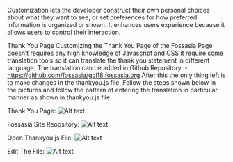 Customization lets the developer construct their own personal choices about what they want to see, or set preferences for how preferred information is organized or shown. It enhances users experience because it allows users to control their interaction.

Thank You Page Customizing the Thank You Page of the Fossasia Page doesn’t requires any high knowledge of Javascript and CSS it require some translation tools so it can translate the thank you statement in different language. The translation can be added in Github Repository :- https://github.com/fossasia/gci18.fossasia.org After this the only thing left is to make changes in the thankyou.js file. Follow the steps shown below in the pictures and follow the pattern of entering the translation in particular manner as shown in thankyou.js file.

Thank You Page:
![Alt text](https://github.com/shreeshjha/support.eventyay.com/tree/master/event-setup/images/thank-you-anim.png)

Fossasia Site Reopsitory:
![Alt text](https://github.com/shreeshjha/support.eventyay.com/tree/master/event-setup/images/site-repo.png)

Open Thankyou.js File: 
![Alt text](https://github.com/shreeshjha/support.eventyay.com/tree/master/event-setup/images/thank-you-js.png)

Edit The File: 
![Alt text](https://github.com/shreeshjha/support.eventyay.com/tree/master/event-setup/images/editing-thankjs.png)
